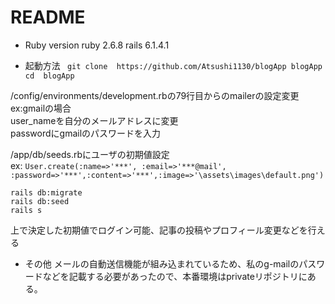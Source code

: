 # README


* Ruby version
ruby 2.6.8
rails 6.1.4.1

* 起動方法
` git clone  https://github.com/Atsushi1130/blogApp blogApp`  
` cd  blogApp `

/config/environments/development.rbの79行目からのmailerの設定変更  
ex:gmailの場合  
user_nameを自分のメールアドレスに変更  
passwordにgmailのパスワードを入力  

/app/db/seeds.rbにユーザの初期値設定  
ex: ` User.create(:name=>'***', :email=>'***@mail', :password=>'***',:content=>'***',:image=>'\assets\images\default.png') `  
  
    
` rails db:migrate `  
` rails db:seed `  
` rails s `  

上で決定した初期値でログイン可能、記事の投稿やプロフィール変更などを行える

* その他
メールの自動送信機能が組み込まれているため、私のg-mailのパスワードなどを記載する必要があったので、本番環境はprivateリポジトリにある。
